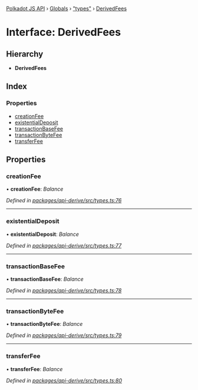 [Polkadot JS API](../README.md) › [Globals](../globals.md) › ["types"](../modules/_types_.md) › [DerivedFees](_types_.derivedfees.md)

# Interface: DerivedFees

## Hierarchy

* **DerivedFees**

## Index

### Properties

* [creationFee](_types_.derivedfees.md#creationfee)
* [existentialDeposit](_types_.derivedfees.md#existentialdeposit)
* [transactionBaseFee](_types_.derivedfees.md#transactionbasefee)
* [transactionByteFee](_types_.derivedfees.md#transactionbytefee)
* [transferFee](_types_.derivedfees.md#transferfee)

## Properties

###  creationFee

• **creationFee**: *Balance*

*Defined in [packages/api-derive/src/types.ts:76](https://github.com/polkadot-js/api/blob/47f135065/packages/api-derive/src/types.ts#L76)*

___

###  existentialDeposit

• **existentialDeposit**: *Balance*

*Defined in [packages/api-derive/src/types.ts:77](https://github.com/polkadot-js/api/blob/47f135065/packages/api-derive/src/types.ts#L77)*

___

###  transactionBaseFee

• **transactionBaseFee**: *Balance*

*Defined in [packages/api-derive/src/types.ts:78](https://github.com/polkadot-js/api/blob/47f135065/packages/api-derive/src/types.ts#L78)*

___

###  transactionByteFee

• **transactionByteFee**: *Balance*

*Defined in [packages/api-derive/src/types.ts:79](https://github.com/polkadot-js/api/blob/47f135065/packages/api-derive/src/types.ts#L79)*

___

###  transferFee

• **transferFee**: *Balance*

*Defined in [packages/api-derive/src/types.ts:80](https://github.com/polkadot-js/api/blob/47f135065/packages/api-derive/src/types.ts#L80)*
